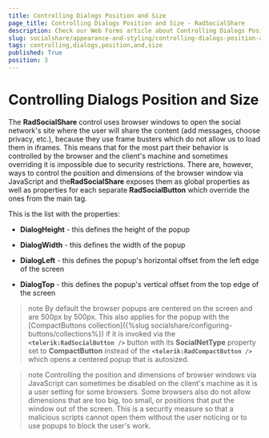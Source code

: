 ```yaml
---
title: Controlling Dialogs Position and Size
page_title: Controlling Dialogs Position and Size - RadSocialShare
description: Check our Web Forms article about Controlling Dialogs Position and Size.
slug: socialshare/appearance-and-styling/controlling-dialogs-position-and-size
tags: controlling,dialogs,position,and,size
published: True
position: 3
---
```


# Controlling Dialogs Position and Size





The **RadSocialShare** control uses browser windows to open the social network's site where the user will share the content (add messages, choose privacy, etc.), because they use frame busters which do not allow us to load them in iframes. This means that for the most part their behavior is controlled by the browser and the client's machine and sometimes overriding it is impossible due to security restrictions. There are, however, ways to control the position and dimensions of the browser window via JavaScript and the**RadSocialShare** exposes them as global properties as well as properties for each separate **RadSocialButton** which override the ones from the main tag.

This is the list with the properties:

* **DialogHeight** - this defines the height of the popup

* **DialogWidth** - this defines the width of the popup

* **DialogLeft** - this defines the popup's horizontal offset from the left edge of the screen

* **DialogTop** - this defines the popup's vertical offset from the top edge of the screen

>note By default the browser popups are centered on the screen and are 500px by 500px. This also applies for the popup with the [CompactButtons collection]({%slug socialshare/configuring-buttons/collections%}) if it is invoked via the **`<telerik:RadSocialButton />`** button with its **SocialNetType** property set to **CompactButton** instead of the **`<telerik:RadCompactButton />`** which opens a centered popup that is autosized.




>note Controlling the position and dimensions of browser windows via JavaScript can sometimes be disabled on the client's machine as it is a user setting for some browsers. Some browsers also do not allow dimensions that are too big, too small, or positions that put the window out of the screen. This is a security measure so that a malicious scripts cannot open them without the user noticing or to use popups to block the user's work.


